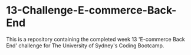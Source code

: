 # 13-Challenge-E-commerce-Back-End
This is a repository containing the completed week 13 'E-commerce Back End' challenge for The University of Sydney's Coding Bootcamp.
